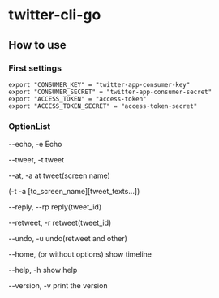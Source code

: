 # twitter-cli-go

## How to use

### First settings

    export "CONSUMER_KEY" = "twitter-app-consumer-key"
    export "CONSUMER_SECRET" = "twitter-app-consumer-secret"
    export "ACCESS_TOKEN" = "access-token"
    export "ACCESS_TOKEN_SECRET" = "access-token-secret"

### OptionList

--echo, -e Echo

--tweet, -t tweet

--at, -a at tweet(screen name)

(-t -a [to_screen_name][tweet_texts...])
  
 --reply, --rp reply(tweet_id)

--retweet, -r retweet(tweet_id)

--undo, -u undo(retweet and other)

--home, (or without options) show timeline

--help, -h show help

--version, -v print the version
